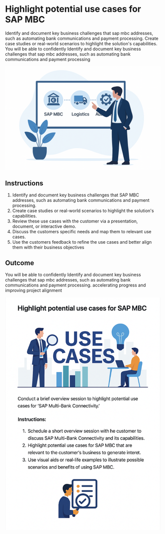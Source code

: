 # Highlight potential use cases for SAP MBC

Identify and document key business challenges that sap mbc addresses, such as automating bank communications and payment processing. Create case studies or real-world scenarios to highlight the solution's capabilities. You will be able to confidently Identify and document key business challenges that sap mbc addresses, such as automating bank communications and payment processing

![Header Visual](https://raw.githubusercontent.com/BriskenFinancials/use-case-template/main/cards/assets/UC10000426-A-04-top.png)

## Instructions

1. Identify and document key business challenges that SAP MBC addresses, such as automating bank communications and payment processing.
2. Create case studies or real-world scenarios to highlight the solution's capabilities.
3. Review these use cases with the customer via a presentation, document, or interactive demo.
4. Discuss the customers specific needs and map them to relevant use cases.
5. Use the customers feedback to refine the use cases and better align them with their business objectives

## Outcome

You will be able to confidently Identify and document key business challenges that sap mbc addresses, such as automating bank communications and payment processing. accelerating progress and improving project alignment

![Footer Visual](https://raw.githubusercontent.com/BriskenFinancials/use-case-template/main/cards/assets/UC10000426-A-04-bottom.png)